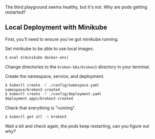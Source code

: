 The third playground seems healthy, but it's not. Why are pods getting restarted?

## Local Deployment with Minikube

First, you'll need to ensure you've got minikube running.

Set minikube to be able to use local images.
```bash
$ eval $(minikube docker-env)
```
Change directories to the `broken-k8s/broken3` directory in your terminal.

Create the namespace, service, and deployment.
```bash
$ kubectl create -f ./config/namespace.yaml
namespace/broken3 created
$ kubectl create -f ./config/deployment.yaml
deployment.apps/broken3 created
```

Check that everything is "running".
```bash
$ kubectl get all -n broken3
```

Wait a bit and check again, the pods keep restarting, can you figure out why?
